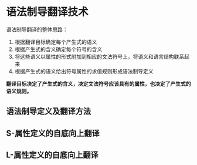 # 语法制导翻译技术

语法制导翻译的整体思路：

1. 根据翻译目标确定每个产生式的语义
2. 根据产生式的含义确定每个符号的含义
3. 将这些语义以属性的形式附加到相应的文法符号上，将语义和语言结构联系起来
4. 根据产生式的语义给出符号属性的求值规则形成语法制导定义

**翻译目标决定了产生式的含义，决定文法符号应该具有的属性，也决定了产生式的语义规则。**



## 语法制导定义及翻译方法

## S-属性定义的自底向上翻译

## L-属性定义的自底向上翻译


